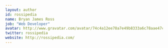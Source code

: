 ```yaml
---
layout: author
id: rossipedia
name: Bryan James Ross
job: "Web Developer"
avatar: http://www.gravatar.com/avatar/74c4a12ee78a7e49b8333a6c78aae47c?s=256
twitter: rossipedia
website: http://rossipedia.com/
---
```

